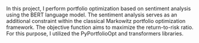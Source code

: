 In this project, I perform portfolio optimization based on sentiment analysis using the BERT language model. The sentiment analysis serves as an additional constraint within the classical Markowitz portfolio optimization framework. The objective function aims to maximize the return-to-risk ratio. For this purpose, I utilized the PyPortfolioOpt and transformers libraries.
